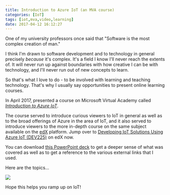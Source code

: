 ```yaml
---
title: Introduction to Azure IoT (an MVA course)
categories: [IoT]
tags: [iot,mva,video,learning]
date: 2017-04-12 16:12:27
---
```


One of my university professors once said that "Software is the most complex creation of man."

I think I'm drawn to software development and to technology in general precisely _because_ it's complex. It's a field I know I'll never reach the extents of. It will never run up against boundaries with how creative I can be with technology, and I'll never run out of new concepts to learn.

So that's what I love to do - to be involved with learning and teaching technology. That's why I usually say opportunities to present online learning courses.

In April 2017, presented a course on Microsoft Virtual Academy called [_Introduction to Azure IoT_](https://mva.microsoft.com/en-us/training-courses/introduction-to-azure-iot-17611?l=uxXUIs4rD_606218965).

The course served to introduce curious viewers to IoT in general as well as to the broad offerings of Azure in the area of IoT, and it also served to introduce viewers to the more in-depth course on the same subject available on the [edX](http://edx.org) platform. Jump over to [Developing IoT Solutions Using Azure IoT (DEV225)](https://www.edx.org/course/developing-iot-solutions-azure-iot-microsoft-dev225x) on edX now. 

You can download [this PowerPoint deck](https://1drv.ms/p/s!AvStLR7eqJbDxbU8p3yuNOjRpThE0g) to get a deeper sense of what was covered as well as to get a reference to the various external links that I used.

Here are the topics...

![](/files/iotmva_01.png)

Hope this helps you ramp up on IoT!